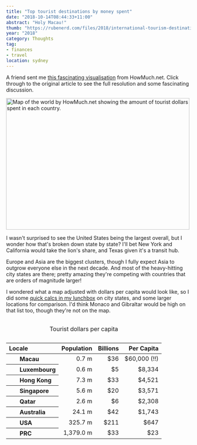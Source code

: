 ```yaml
---
title: "Top tourist destinations by money spent"
date: "2018-10-14T08:44:33+11:00"
abstract: "Holy Macau!"
thumb: "https://rubenerd.com/files/2018/international-tourism-destinations-final-dcf7@1x.jpg"
year: "2018"
category: Thoughts
tag:
- finances
- travel
location: sydney
---
```

A friend sent me [this fascinating visualisation] from HowMuch.net. Click through to the original article to see the full resolution and some fascinating discussion.

<p><img src="https://rubenerd.com/files/2018/international-tourism-destinations-final-dcf7@1x.jpg" srcset="https://rubenerd.com/files/2018/international-tourism-destinations-final-dcf7@1x.jpg 1x, https://rubenerd.com/files/2018/international-tourism-destinations-final-dcf7@2x.jpg 2x" alt="Map of the world by HowMuch.net showing the amount of tourist dollars spent in each country." style="width:500px; height:359px;" /></p>

I wasn't surprised to see the United States being the largest overall, but I wonder how that's broken down state by state? I'll bet New York and California would take the lion's share, and Texas given it's a transit hub.

Europe and Asia are the biggest clusters, though I fully expect Asia to outgrow everyone else in the next decade. And most of the heavy-hitting city states are there; pretty amazing they're competing with countries that are orders of magnitude larger!

I wondered what a map adjusted with dollars per capita would look like, so I did some [quick calcs in my lunchbox] on city states, and some larger locations for comparison. I'd think Monaco and Gibraltar would be high on that list too, though they're not on the map.

<table style="text-align:right;">
<caption><p>Tourist dollars per capita</p></caption>
<thead>
<tr>
<th style="text-align:left">Locale</th>
<th>Population</th>
<th>Billions</th>
<th>Per Capita</th>
</tr>
</thead>
<tbody>
<tr>
<th style="text-align:left"><img src="https://rubenerd.com/files/2018/flag-MC.svg" style="width:16px;margin-right:0.8em;" />Macau</th>
<td>0.7 m</td>
<td>$36</th>
<td>$60,000 (!!)</td>
</tr>
<tr>
<th style="text-align:left"><img src="https://rubenerd.com/files/2018/flag-LX.svg" style="padding-bottom:2px;width:16px;margin-right:0.8em;" />Luxembourg</th>
<td>0.6 m</td>
<td>$5</td>
<td>$8,334</td>
</tr>
<tr>
<th style="text-align:left"><img src="https://rubenerd.com/files/2018/flag-HK.svg" style="width:16px;margin-right:0.8em;" />Hong Kong</th>
<td>7.3 m</td>
<td>$33</td>
<td>$4,521</td>
</tr>
<tr>
<th style="text-align:left"><img src="https://rubenerd.com/files/2018/flag-SG.svg" style="width:16px;margin-right:0.8em;" />Singapore</th>
<td>5.6 m</td>
<td>$20</td>
<td>$3,571</td>
</tr>
<tr>
<th style="text-align:left"><img src="https://rubenerd.com/files/2018/flag-QA.svg" style="padding-bottom:4px;width:16px;margin-right:0.8em;" />Qatar</th>
<td>2.6 m</td>
<td>$6</td>
<td>$2,308</td>
</tr>
<tr>
<th style="text-align:left"><img src="https://rubenerd.com/files/2018/flag-AU.svg" style="width:16px;margin-right:0.8em;" />Australia</th>
<td>24.1 m</td>
<td>$42</td>
<td>$1,743</td>
</tr>
<tr>
<th style="text-align:left"><img src="https://rubenerd.com/files/2018/flag-US.svg" style="width:16px;margin-right:0.8em;" />USA</th>
<td>325.7 m</td>
<td>$211</td>
<td>$647</td>
</tr>
<tr>
<th style="text-align:left"><img src="https://rubenerd.com/files/2018/flag-PRC.svg" style="width:16px;margin-right:0.8em" />PRC</th>
<td>1,379.0 m</td>
<td>$33</td>
<td>$23</td>
</tr>
</tbody>
</table>

<p></p>

[this fascinating visualisation]: https://howmuch.net/articles/how-much-tourist-spend-around-the-world
[quick calcs in my lunchbox]: https://gitlab.com/rubenerd/rubens-lunchbox/blob/master/tourist-dollars-per-capita-2018.csv

